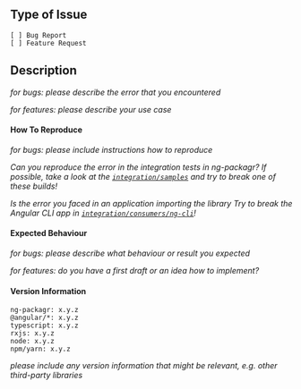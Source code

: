 ## Type of Issue

```
[ ] Bug Report
[ ] Feature Request
```

## Description

_for bugs: please describe the error that you encountered_

_for features: please describe your use case_

#### How To Reproduce

_for bugs: please include instructions how to reproduce_

_Can you reproduce the error in the integration tests in ng-packagr?_
_If possible, take a look at the [`integration/samples`](./integration/samples) and try to break one of these builds!_

_Is the error you faced in an application importing the library_
_Try to break the Angular CLI app in [`integration/consumers/ng-cli`](./integration/consumers/ng-cli)!_

#### Expected Behaviour

_for bugs: please describe what behaviour or result you expected_

_for features: do you have a first draft or an idea how to implement?_

#### Version Information

```
ng-packagr: x.y.z
@angular/*: x.y.z
typescript: x.y.z
rxjs: x.y.z
node: x.y.z
npm/yarn: x.y.z
```

_please include any version information that might be relevant, e.g. other third-party libraries_
